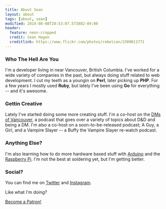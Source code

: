 ```yaml
---
title: About Sean
layout: about
tags: [about, sean]
modified: 2014-08-08T20:53:07.573882-04:00
header:
  feature: neon-cropped
  credit: Sean Hagen
  creditlink: https://www.flickr.com/photos/rebelcan/2309011771
--- 
```


### Who The Hell Are You

I'm a developer living in near Vancouver, British Columbia. I've worked for a
wide variety of companies in the past, but always doing stuff related to web
development. I cut my teeth as a youngin on **Perl**, later picking up
**PHP**. For a few years I mostly used **Ruby**, but lately I've been using
**Go** for everything -- and it's awesome.


### Gettin Creative

Lately I've started doing some more creating stuff. I'm a co-host on the [DMs of
Vancouver](http://dmsofvancouver.ca), a podcast that goes over a variety of
topics about D&D and being a DM. I'm also a co-host on a soon-to-be-released
podcast; A Guy, a Girl, and a Vampire Slayer -- a Buffy the Vampire Slayer
re-watch podcast. 

### Anything Else?

I'm also learning how to do more hardware based stuff with [Arduino](9) and the
[Raspberry Pi](10). I'm not the best at soldering yet, but I'm getting better.


### Social?

You can find me on [Twitter](https://twitter.com/seanphagen) and [Instagram](https://www.instagram.com/seanpatrickhagen/).

Like what I'm doing?

<a href="https://www.patreon.com/bePatron?u=834033" data-patreon-widget-type="become-patron-button">Become a Patron!</a><script async src="https://c6.patreon.com/becomePatronButton.bundle.js"></script>

